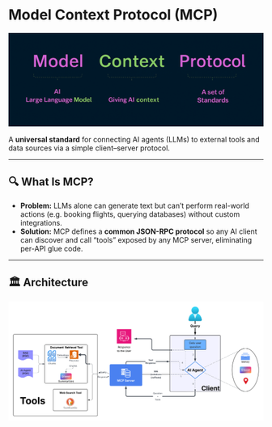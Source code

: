 # Model Context Protocol (MCP)

![MCP Diagram](https://raw.githubusercontent.com/mahidhar1g/MCP_PROJECT/main/documents/Images/MCP.png)

A **universal standard** for connecting AI agents (LLMs) to external tools and data sources via a simple client–server protocol.

---

## 🔍 What Is MCP?

- **Problem:** LLMs alone can generate text but can’t perform real-world actions (e.g. booking flights, querying databases) without custom integrations.  
- **Solution:** MCP defines a **common JSON-RPC protocol** so any AI client can discover and call “tools” exposed by any MCP server, eliminating per-API glue code.

---

## 🏛 Architecture

![MCP Diagram](https://github.com/mahidhar1g/MCP_PROJECT/blob/main/documents/Images/FlowDiagram.png)



